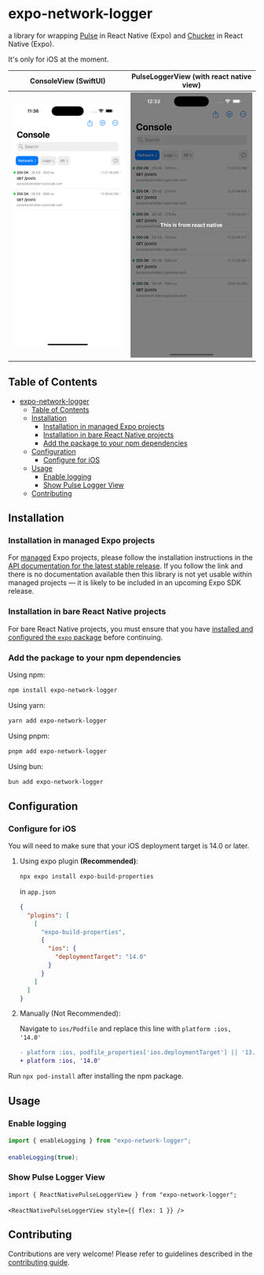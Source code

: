 # expo-network-logger

a library for wrapping [Pulse](https://pulselogger.com/) in React Native (Expo) and [Chucker](https://github.com/ChuckerTeam/chucker) in React Native (Expo).

It's only for iOS at the moment.

| ConsoleView (SwiftUI)                                                | PulseLoggerView (with react native view)                              |
| -------------------------------------------------------------------- | --------------------------------------------------------------------- |
| <img src=".github/assets/image.png" alt="Pulse Logger in React Native in Action" /> | <img src=".github/assets/image2.png" alt="Pulse Logger in React Native in Action" /> |

## Table of Contents

- [expo-network-logger](#expo-network-logger)
  - [Table of Contents](#table-of-contents)
  - [Installation](#installation)
    - [Installation in managed Expo projects](#installation-in-managed-expo-projects)
    - [Installation in bare React Native projects](#installation-in-bare-react-native-projects)
    - [Add the package to your npm dependencies](#add-the-package-to-your-npm-dependencies)
  - [Configuration](#configuration)
    - [Configure for iOS](#configure-for-ios)
  - [Usage](#usage)
    - [Enable logging](#enable-logging)
    - [Show Pulse Logger View](#show-pulse-logger-view)
  - [Contributing](#contributing)

## Installation

### Installation in managed Expo projects

For [managed](https://docs.expo.dev/archive/managed-vs-bare/) Expo projects, please follow the installation instructions in the [API documentation for the latest stable release](#api-documentation). If you follow the link and there is no documentation available then this library is not yet usable within managed projects &mdash; it is likely to be included in an upcoming Expo SDK release.

### Installation in bare React Native projects

For bare React Native projects, you must ensure that you have [installed and configured the `expo` package](https://docs.expo.dev/bare/installing-expo-modules/) before continuing.

### Add the package to your npm dependencies

Using npm:

 ```bash
npm install expo-network-logger
```

Using yarn:

```bash
yarn add expo-network-logger
```

Using pnpm:

```bash
pnpm add expo-network-logger
```

Using bun:

```bash
bun add expo-network-logger
```

## Configuration

### Configure for iOS

You will need to make sure that your iOS deployment target is 14.0 or later.

1. Using expo plugin **(Recommended)**:

    ```bash
    npx expo install expo-build-properties
    ```

    in `app.json`

    ```json
    {
      "plugins": [
        [
          "expo-build-properties",
          {
            "ios": {
              "deploymentTarget": "14.0"
            }
          }
        ]
      ]
    }

    ```

2. Manually (Not Recommended):

    Navigate to `ios/Podfile` and replace this line with `platform :ios, '14.0'`

    ```diff
    - platform :ios, podfile_properties['ios.deploymentTarget'] || '13.4'
    + platform :ios, '14.0'
    ```

Run `npx pod-install` after installing the npm package.

## Usage

### Enable logging

```typescript
import { enableLogging } from "expo-network-logger";

enableLogging(true);
```

### Show Pulse Logger View

```tsx
import { ReactNativePulseLoggerView } from "expo-network-logger";

<ReactNativePulseLoggerView style={{ flex: 1 }} />
```

## Contributing

Contributions are very welcome! Please refer to guidelines described in the [contributing guide]( https://github.com/expo/expo#contributing).
